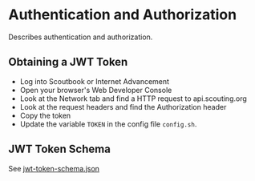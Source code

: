 
# Authentication and Authorization

Describes authentication and authorization.

## Obtaining a JWT Token

- Log into Scoutbook or Internet Advancement
- Open your browser's Web Developer Console
- Look at the Network tab and find a HTTP request to api.scouting.org
- Look at the request headers and find the Authorization header
- Copy the token
- Update the variable `TOKEN` in the config file `config.sh`.

## JWT Token Schema

See [jwt-token-schema.json](jwt-token-schema.json)